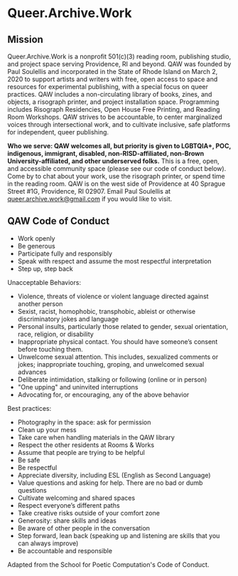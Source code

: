 # Queer.Archive.Work

## Mission

Queer.Archive.Work is a nonprofit 501(c)(3) reading room, publishing studio, and project space serving Providence, RI and beyond. QAW was founded by Paul Soulellis and incorporated in the State of Rhode Island on March 2, 2020 to support artists and writers with free, open access to space and resources for experimental publishing, with a special focus on queer practices. QAW includes a non-circulating library of books, zines, and objects, a risograph printer, and project installation space. Programming includes Risograph Residencies, Open House Free Printing, and Reading Room Workshops. QAW strives to be accountable, to center marginalized voices through intersectional work, and to cultivate inclusive, safe platforms for independent, queer publishing.

**Who we serve: QAW welcomes all, but priority is given to LGBTQIA+, POC, indigenous, immigrant, disabled, non-RISD-affiliated, non-Brown University-affiliated, and other underserved folks.** This is a free, open, and accessible community space (please see our code of conduct below). Come by to chat about your work, use the risograph printer, or spend time in the reading room. QAW is on the west side of Providence at 40 Sprague Street #1G, Providence, RI 02907. Email Paul Soulellis at queer.archive.work@gmail.com if you would like to visit.

## QAW Code of Conduct

* Work openly
* Be generous
* Participate fully and responsibly
* Speak with respect and assume the most respectful interpretation
* Step up, step back

Unacceptable Behaviors:

* Violence, threats of violence or violent language directed against another person
* Sexist, racist, homophobic, transphobic, ableist or otherwise discriminatory jokes and language
* Personal insults, particularly those related to gender, sexual orientation, race, religion, or disability
* Inappropriate physical contact. You should have someone’s consent before touching them.
* Unwelcome sexual attention. This includes, sexualized comments or jokes; inappropriate touching, groping, and unwelcomed sexual advances
* Deliberate intimidation, stalking or following (online or in person)
* "One upping" and uninvited interruptions 
* Advocating for, or encouraging, any of the above behavior

Best practices:

* Photography in the space: ask for permission
* Clean up your mess 
* Take care when handling materials in the QAW library
* Respect the other residents at Rooms & Works
* Assume that people are trying to be helpful
* Be safe 
* Be respectful
* Appreciate diversity, including ESL (English as Second Language)
* Value questions and asking for help. There are no bad or dumb questions
* Cultivate welcoming and shared spaces
* Respect everyone’s different paths
* Take creative risks outside of your comfort zone
* Generosity: share skills and ideas
* Be aware of other people in the conversation
* Step forward, lean back (speaking up and listening are skills that you can always improve)
* Be accountable and responsible

Adapted from the School for Poetic Computation's Code of Conduct.
